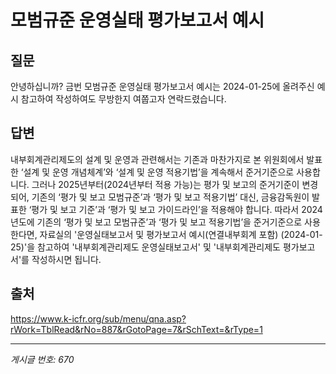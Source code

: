 # 모범규준 운영실태 평가보고서 예시

## 질문
안녕하십니까?
금번 모범규준 운영실태 평가보고서 예시는 2024-01-25에 올려주신 예시 참고하여 작성하여도 무방한지 여쭙고자 연락드렸습니다.

## 답변
내부회계관리제도의 설계 및 운영과 관련해서는 기존과 마찬가지로 본 위원회에서 발표한 ‘설계 및 운영 개념체계’와 ‘설계 및 운영 적용기법’을 계속해서 준거기준으로 사용합니다.
그러나 2025년부터(2024년부터 적용 가능)는 평가 및 보고의 준거기준이 변경되어, 기존의 ‘평가 및 보고 모범규준’과 ‘평가 및 보고 적용기법’ 대신, 금융감독원이 발표한 ‘평가 및 보고 기준’과 ‘평가 및 보고 가이드라인’을 적용해야 합니다.
따라서 2024년도에 기존의 ‘평가 및 보고 모범규준’과 ‘평가 및 보고 적용기법’을 준거기준으로 사용한다면, 자료실의 '운영실태보고서 및 평가보고서 예시(연결내부회계 포함) (2024-01-25)'을 참고하여 '내부회계관리제도 운영실태보고서' 및 '내부회계관리제도 평가보고서'를 작성하시면 됩니다.

## 출처
https://www.k-icfr.org/sub/menu/qna.asp?rWork=TblRead&rNo=887&rGotoPage=7&rSchText=&rType=1

---
*게시글 번호: 670*
